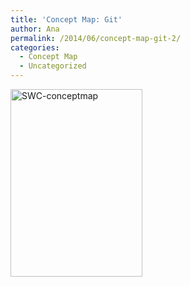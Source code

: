 ```yaml
---
title: 'Concept Map: Git'
author: Ana
permalink: /2014/06/concept-map-git-2/
categories:
  - Concept Map
  - Uncategorized
---
```

[<img class="alignnone size-medium wp-image-7918" alt="SWC-conceptmap" src="http://files.software-carpentry.org/training-course/2014/06/SWC-conceptmap-211x300.png" width="211" height="300" />][1]

 [1]: http://files.software-carpentry.org/training-course/2014/06/SWC-conceptmap.png
